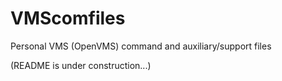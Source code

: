 # VMScomfiles
Personal VMS (OpenVMS) command and auxiliary/support files

(README is under construction...)
